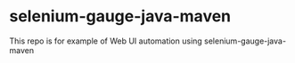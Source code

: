 # selenium-gauge-java-maven
This repo is for example of Web UI automation using selenium-gauge-java-maven
